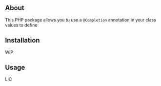 About
-----

This PHP package allows you tu use a `@Completion` annotation in your class values to
define 


Installation
------------

WIP

Usage
-----

LIC